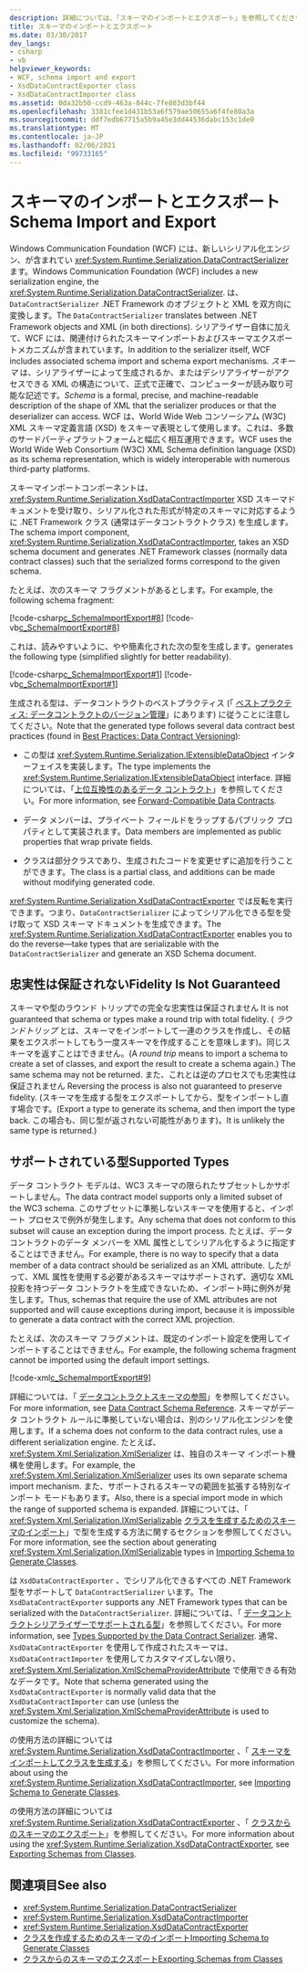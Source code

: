 ```yaml
---
description: 詳細については、「スキーマのインポートとエクスポート」を参照してください。
title: スキーマのインポートとエクスポート
ms.date: 03/30/2017
dev_langs:
- csharp
- vb
helpviewer_keywords:
- WCF, schema import and export
- XsdDataContractExporter class
- XsdDataContractImporter class
ms.assetid: 0da32b50-ccd9-463a-844c-7fe803d3bf44
ms.openlocfilehash: 3381cfee1d431b53a6f579ae50655a6f4fe80a3a
ms.sourcegitcommit: ddf7edb67715a5b9a45e3dd44536dabc153c1de0
ms.translationtype: MT
ms.contentlocale: ja-JP
ms.lasthandoff: 02/06/2021
ms.locfileid: "99733165"
---
```

# <a name="schema-import-and-export"></a><span data-ttu-id="925d4-103">スキーマのインポートとエクスポート</span><span class="sxs-lookup"><span data-stu-id="925d4-103">Schema Import and Export</span></span>

<span data-ttu-id="925d4-104">Windows Communication Foundation (WCF) には、新しいシリアル化エンジン、が含まれてい <xref:System.Runtime.Serialization.DataContractSerializer> ます。</span><span class="sxs-lookup"><span data-stu-id="925d4-104">Windows Communication Foundation (WCF) includes a new serialization engine, the <xref:System.Runtime.Serialization.DataContractSerializer>.</span></span> <span data-ttu-id="925d4-105">は、 `DataContractSerializer` .NET Framework のオブジェクトと XML を双方向に変換します。</span><span class="sxs-lookup"><span data-stu-id="925d4-105">The `DataContractSerializer` translates between .NET Framework objects and XML (in both directions).</span></span> <span data-ttu-id="925d4-106">シリアライザー自体に加えて、WCF には、関連付けられたスキーマインポートおよびスキーマエクスポートメカニズムが含まれています。</span><span class="sxs-lookup"><span data-stu-id="925d4-106">In addition to the serializer itself, WCF includes associated schema import and schema export mechanisms.</span></span> <span data-ttu-id="925d4-107">*スキーマ* は、シリアライザーによって生成されるか、またはデシリアライザーがアクセスできる XML の構造について、正式で正確で、コンピューターが読み取り可能な記述です。</span><span class="sxs-lookup"><span data-stu-id="925d4-107">*Schema* is a formal, precise, and machine-readable description of the shape of XML that the serializer produces or that the deserializer can access.</span></span> <span data-ttu-id="925d4-108">WCF は、World Wide Web コンソーシアム (W3C) XML スキーマ定義言語 (XSD) をスキーマ表現として使用します。これは、多数のサードパーティプラットフォームと幅広く相互運用できます。</span><span class="sxs-lookup"><span data-stu-id="925d4-108">WCF uses the World Wide Web Consortium (W3C) XML Schema definition language (XSD) as its schema representation, which is widely interoperable with numerous third-party platforms.</span></span>  
  
 <span data-ttu-id="925d4-109">スキーマインポートコンポーネントは、 <xref:System.Runtime.Serialization.XsdDataContractImporter> XSD スキーマドキュメントを受け取り、シリアル化された形式が特定のスキーマに対応するように .NET Framework クラス (通常はデータコントラクトクラス) を生成します。</span><span class="sxs-lookup"><span data-stu-id="925d4-109">The schema import component, <xref:System.Runtime.Serialization.XsdDataContractImporter>, takes an XSD schema document and generates .NET Framework classes (normally data contract classes) such that the serialized forms correspond to the given schema.</span></span>  
  
 <span data-ttu-id="925d4-110">たとえば、次のスキーマ フラグメントがあるとします。</span><span class="sxs-lookup"><span data-stu-id="925d4-110">For example, the following schema fragment:</span></span>  
  
 [!code-csharp[c_SchemaImportExport#8](../../../../samples/snippets/csharp/VS_Snippets_CFX/c_schemaimportexport/cs/source.cs#8)]
 [!code-vb[c_SchemaImportExport#8](../../../../samples/snippets/visualbasic/VS_Snippets_CFX/c_schemaimportexport/vb/source.vb#8)]  
  
 <span data-ttu-id="925d4-111">これは、読みやすいように、やや簡素化された次の型を生成します。</span><span class="sxs-lookup"><span data-stu-id="925d4-111">generates the following type (simplified slightly for better readability).</span></span>  
  
 [!code-csharp[c_SchemaImportExport#1](../../../../samples/snippets/csharp/VS_Snippets_CFX/c_schemaimportexport/cs/source.cs#1)]
 [!code-vb[c_SchemaImportExport#1](../../../../samples/snippets/visualbasic/VS_Snippets_CFX/c_schemaimportexport/vb/source.vb#1)]  
  
 <span data-ttu-id="925d4-112">生成される型は、データコントラクトのベストプラクティス (「 [ベストプラクティス: データコントラクトのバージョン管理](../best-practices-data-contract-versioning.md)」にあります) に従うことに注意してください。</span><span class="sxs-lookup"><span data-stu-id="925d4-112">Note that the generated type follows several data contract best practices (found in [Best Practices: Data Contract Versioning](../best-practices-data-contract-versioning.md)):</span></span>  
  
- <span data-ttu-id="925d4-113">この型は <xref:System.Runtime.Serialization.IExtensibleDataObject> インターフェイスを実装します。</span><span class="sxs-lookup"><span data-stu-id="925d4-113">The type implements the <xref:System.Runtime.Serialization.IExtensibleDataObject> interface.</span></span> <span data-ttu-id="925d4-114">詳細については、「[上位互換性のあるデータ コントラクト](forward-compatible-data-contracts.md)」を参照してください。</span><span class="sxs-lookup"><span data-stu-id="925d4-114">For more information, see [Forward-Compatible Data Contracts](forward-compatible-data-contracts.md).</span></span>  
  
- <span data-ttu-id="925d4-115">データ メンバーは、プライベート フィールドをラップするパブリック プロパティとして実装されます。</span><span class="sxs-lookup"><span data-stu-id="925d4-115">Data members are implemented as public properties that wrap private fields.</span></span>  
  
- <span data-ttu-id="925d4-116">クラスは部分クラスであり、生成されたコードを変更せずに追加を行うことができます。</span><span class="sxs-lookup"><span data-stu-id="925d4-116">The class is a partial class, and additions can be made without modifying generated code.</span></span>  
  
 <span data-ttu-id="925d4-117"><xref:System.Runtime.Serialization.XsdDataContractExporter> では反転を実行できます。つまり、`DataContractSerializer` によってシリアル化できる型を受け取って XSD スキーマ ドキュメントを生成できます。</span><span class="sxs-lookup"><span data-stu-id="925d4-117">The <xref:System.Runtime.Serialization.XsdDataContractExporter> enables you to do the reverse—take types that are serializable with the `DataContractSerializer` and generate an XSD Schema document.</span></span>  
  
## <a name="fidelity-is-not-guaranteed"></a><span data-ttu-id="925d4-118">忠実性は保証されない</span><span class="sxs-lookup"><span data-stu-id="925d4-118">Fidelity Is Not Guaranteed</span></span>  

 <span data-ttu-id="925d4-119">スキーマや型のラウンド トリップでの完全な忠実性は保証されません </span><span class="sxs-lookup"><span data-stu-id="925d4-119">It is not guaranteed that schema or types make a round trip with total fidelity.</span></span> <span data-ttu-id="925d4-120">( *ラウンドトリップ* とは、スキーマをインポートして一連のクラスを作成し、その結果をエクスポートしてもう一度スキーマを作成することを意味します)。同じスキーマを返すことはできません。</span><span class="sxs-lookup"><span data-stu-id="925d4-120">(A *round trip* means to import a schema to create a set of classes, and export the result to create a schema again.) The same schema may not be returned.</span></span> <span data-ttu-id="925d4-121">また、これとは逆のプロセスでも忠実性は保証されません </span><span class="sxs-lookup"><span data-stu-id="925d4-121">Reversing the process is also not guaranteed to preserve fidelity.</span></span> <span data-ttu-id="925d4-122">(スキーマを生成する型をエクスポートしてから、型をインポートし直す場合です。</span><span class="sxs-lookup"><span data-stu-id="925d4-122">(Export a type to generate its schema, and then import the type back.</span></span> <span data-ttu-id="925d4-123">この場合も、同じ型が返されない可能性があります)。</span><span class="sxs-lookup"><span data-stu-id="925d4-123">It is unlikely the same type is returned.)</span></span>  
  
## <a name="supported-types"></a><span data-ttu-id="925d4-124">サポートされている型</span><span class="sxs-lookup"><span data-stu-id="925d4-124">Supported Types</span></span>  

 <span data-ttu-id="925d4-125">データ コントラクト モデルは、WC3 スキーマの限られたサブセットしかサポートしません。</span><span class="sxs-lookup"><span data-stu-id="925d4-125">The data contract model supports only a limited subset of the WC3 schema.</span></span> <span data-ttu-id="925d4-126">このサブセットに準拠しないスキーマを使用すると、インポート プロセスで例外が発生します。</span><span class="sxs-lookup"><span data-stu-id="925d4-126">Any schema that does not conform to this subset will cause an exception during the import process.</span></span> <span data-ttu-id="925d4-127">たとえば、データ コントラクトのデータ メンバーを XML 属性としてシリアル化するように指定することはできません。</span><span class="sxs-lookup"><span data-stu-id="925d4-127">For example, there is no way to specify that a data member of a data contract should be serialized as an XML attribute.</span></span> <span data-ttu-id="925d4-128">したがって、XML 属性を使用する必要があるスキーマはサポートされず、適切な XML 投影を持つデータ コントラクトを生成できないため、インポート時に例外が発生します。</span><span class="sxs-lookup"><span data-stu-id="925d4-128">Thus, schemas that require the use of XML attributes are not supported and will cause exceptions during import, because it is impossible to generate a data contract with the correct XML projection.</span></span>  
  
 <span data-ttu-id="925d4-129">たとえば、次のスキーマ フラグメントは、既定のインポート設定を使用してインポートすることはできません。</span><span class="sxs-lookup"><span data-stu-id="925d4-129">For example, the following schema fragment cannot be imported using the default import settings.</span></span>  
  
 [!code-xml[c_SchemaImportExport#9](../../../../samples/snippets/csharp/VS_Snippets_CFX/c_schemaimportexport/common/source.config#9)]  
  
 <span data-ttu-id="925d4-130">詳細については、「 [データコントラクトスキーマの参照](data-contract-schema-reference.md)」を参照してください。</span><span class="sxs-lookup"><span data-stu-id="925d4-130">For more information, see [Data Contract Schema Reference](data-contract-schema-reference.md).</span></span> <span data-ttu-id="925d4-131">スキーマがデータ コントラクト ルールに準拠していない場合は、別のシリアル化エンジンを使用します。</span><span class="sxs-lookup"><span data-stu-id="925d4-131">If a schema does not conform to the data contract rules, use a different serialization engine.</span></span> <span data-ttu-id="925d4-132">たとえば、<xref:System.Xml.Serialization.XmlSerializer> は、独自のスキーマ インポート機構を使用します。</span><span class="sxs-lookup"><span data-stu-id="925d4-132">For example, the <xref:System.Xml.Serialization.XmlSerializer> uses its own separate schema import mechanism.</span></span> <span data-ttu-id="925d4-133">また、サポートされるスキーマの範囲を拡張する特別なインポート モードもあります。</span><span class="sxs-lookup"><span data-stu-id="925d4-133">Also, there is a special import mode in which the range of supported schema is expanded.</span></span> <span data-ttu-id="925d4-134">詳細については、「 <xref:System.Xml.Serialization.IXmlSerializable> [クラスを生成するためのスキーマのインポート](importing-schema-to-generate-classes.md)」で型を生成する方法に関するセクションを参照してください。</span><span class="sxs-lookup"><span data-stu-id="925d4-134">For more information, see the section about generating <xref:System.Xml.Serialization.IXmlSerializable> types in [Importing Schema to Generate Classes](importing-schema-to-generate-classes.md).</span></span>  
  
 <span data-ttu-id="925d4-135">は `XsdDataContractExporter` 、でシリアル化できるすべての .NET Framework 型をサポートして `DataContractSerializer` います。</span><span class="sxs-lookup"><span data-stu-id="925d4-135">The `XsdDataContractExporter` supports any .NET Framework types that can be serialized with the `DataContractSerializer`.</span></span> <span data-ttu-id="925d4-136">詳細については、「 [データコントラクトシリアライザーでサポートされる型](types-supported-by-the-data-contract-serializer.md)」を参照してください。</span><span class="sxs-lookup"><span data-stu-id="925d4-136">For more information, see [Types Supported by the Data Contract Serializer](types-supported-by-the-data-contract-serializer.md).</span></span> <span data-ttu-id="925d4-137">通常、`XsdDataContractExporter` を使用して作成されたスキーマは、`XsdDataContractImporter` を使用してカスタマイズしない限り、<xref:System.Xml.Serialization.XmlSchemaProviderAttribute> で使用できる有効なデータです。</span><span class="sxs-lookup"><span data-stu-id="925d4-137">Note that schema generated using the `XsdDataContractExporter` is normally valid data that the `XsdDataContractImporter` can use (unless the <xref:System.Xml.Serialization.XmlSchemaProviderAttribute> is used to customize the schema).</span></span>  
  
 <span data-ttu-id="925d4-138">の使用方法の詳細については <xref:System.Runtime.Serialization.XsdDataContractImporter> 、「 [スキーマをインポートしてクラスを生成する](importing-schema-to-generate-classes.md)」を参照してください。</span><span class="sxs-lookup"><span data-stu-id="925d4-138">For more information about using the <xref:System.Runtime.Serialization.XsdDataContractImporter>, see [Importing Schema to Generate Classes](importing-schema-to-generate-classes.md).</span></span>  
  
 <span data-ttu-id="925d4-139">の使用方法の詳細については <xref:System.Runtime.Serialization.XsdDataContractExporter> 、「 [クラスからのスキーマのエクスポート](exporting-schemas-from-classes.md)」を参照してください。</span><span class="sxs-lookup"><span data-stu-id="925d4-139">For more information about using the <xref:System.Runtime.Serialization.XsdDataContractExporter>, see [Exporting Schemas from Classes](exporting-schemas-from-classes.md).</span></span>  
  
## <a name="see-also"></a><span data-ttu-id="925d4-140">関連項目</span><span class="sxs-lookup"><span data-stu-id="925d4-140">See also</span></span>

- <xref:System.Runtime.Serialization.DataContractSerializer>
- <xref:System.Runtime.Serialization.XsdDataContractImporter>
- <xref:System.Runtime.Serialization.XsdDataContractExporter>
- [<span data-ttu-id="925d4-141">クラスを作成するためのスキーマのインポート</span><span class="sxs-lookup"><span data-stu-id="925d4-141">Importing Schema to Generate Classes</span></span>](importing-schema-to-generate-classes.md)
- [<span data-ttu-id="925d4-142">クラスからのスキーマのエクスポート</span><span class="sxs-lookup"><span data-stu-id="925d4-142">Exporting Schemas from Classes</span></span>](exporting-schemas-from-classes.md)
